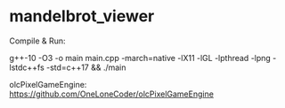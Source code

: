 # mandelbrot_viewer
Compile & Run:

g++-10 -O3 -o main main.cpp -march=native -lX11 -lGL -lpthread -lpng -lstdc++fs -std=c++17 && ./main

olcPixelGameEngine: https://github.com/OneLoneCoder/olcPixelGameEngine
